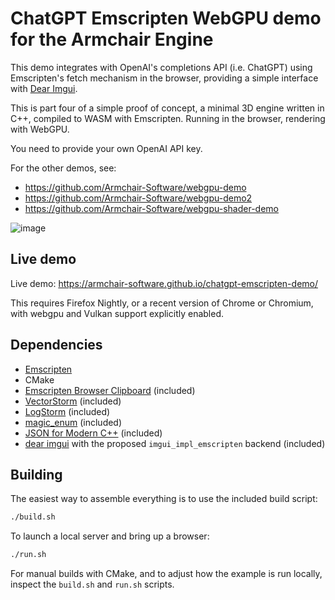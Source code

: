 # ChatGPT Emscripten WebGPU demo for the Armchair Engine

This demo integrates with OpenAI's completions API (i.e. ChatGPT) using Emscripten's fetch mechanism in the browser, providing a simple interface with [Dear Imgui](https://github.com/ocornut/imgui).

This is part four of a simple proof of concept, a minimal 3D engine written in C++, compiled to WASM with Emscripten.  Running in the browser, rendering with WebGPU.

You need to provide your own OpenAI API key.

For the other demos, see:
- https://github.com/Armchair-Software/webgpu-demo
- https://github.com/Armchair-Software/webgpu-demo2
- https://github.com/Armchair-Software/webgpu-shader-demo

![image](https://github.com/user-attachments/assets/b037d8d2-e113-4be5-8553-f00be51ed1ad)

## Live demo
Live demo: https://armchair-software.github.io/chatgpt-emscripten-demo/

This requires Firefox Nightly, or a recent version of Chrome or Chromium, with webgpu and Vulkan support explicitly enabled.

## Dependencies
- [Emscripten](https://emscripten.org/)
- CMake
- [Emscripten Browser Clipboard](https://github.com/Armchair-Software/emscripten-browser-clipboard) (included)
- [VectorStorm](https://github.com/Armchair-Software/vectorstorm) (included)
- [LogStorm](https://github.com/VoxelStorm-Ltd/logstorm) (included)
- [magic_enum](https://github.com/Neargye/magic_enum) (included)
- [JSON for Modern C++](https://github.com/nlohmann/json) (included)
- [dear imgui](https://github.com/ocornut/imgui) with the proposed `imgui_impl_emscripten` backend (included)

## Building
The easiest way to assemble everything is to use the included build script:
```sh
./build.sh
```

To launch a local server and bring up a browser:
```sh
./run.sh
```

For manual builds with CMake, and to adjust how the example is run locally, inspect the `build.sh` and `run.sh` scripts.
